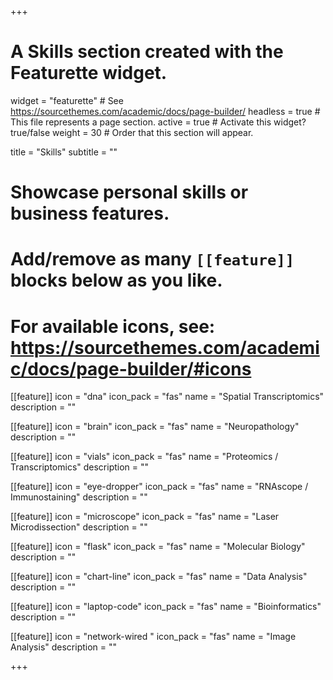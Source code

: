 +++
# A Skills section created with the Featurette widget.
widget = "featurette"  # See https://sourcethemes.com/academic/docs/page-builder/
headless = true  # This file represents a page section.
active = true  # Activate this widget? true/false
weight = 30  # Order that this section will appear.

title = "Skills"
subtitle = ""

# Showcase personal skills or business features.
# 
# Add/remove as many `[[feature]]` blocks below as you like.
# 
# For available icons, see: https://sourcethemes.com/academic/docs/page-builder/#icons

[[feature]]
  icon = "dna"
  icon_pack = "fas"
  name = "Spatial Transcriptomics"
  description = ""

[[feature]]
  icon = "brain"
  icon_pack = "fas"
  name = "Neuropathology"
  description = ""
  
 [[feature]]
  icon = "vials"
  icon_pack = "fas"
  name = "Proteomics / Transcriptomics"
  description = ""
  
  [[feature]]
  icon = "eye-dropper"
  icon_pack = "fas"
  name = "RNAscope / Immunostaining"
  description = ""

  
[[feature]]
  icon = "microscope"
  icon_pack = "fas"
  name = "Laser Microdissection"
  description = ""
  
[[feature]]
  icon = "flask"
  icon_pack = "fas"
  name = "Molecular Biology"
  description = ""

[[feature]]
  icon = "chart-line"
  icon_pack = "fas"
  name = "Data Analysis"
  description = ""  

[[feature]]
  icon = "laptop-code"
  icon_pack = "fas"
  name = "Bioinformatics"
  description = ""
  
  [[feature]]
  icon = "network-wired "
  icon_pack = "fas"
  name = "Image Analysis"
  description = "" 

+++
